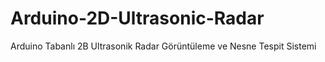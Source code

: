 # Arduino-2D-Ultrasonic-Radar
Arduino Tabanlı 2B Ultrasonik Radar Görüntüleme ve Nesne Tespit Sistemi
